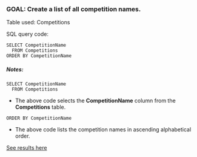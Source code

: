 
### GOAL: Create a list of all competition names. 

Table used: Competitions


SQL query code:
```  
SELECT CompetitionName
  FROM Competitions
ORDER BY CompetitionName
```

##### Notes:
```  
SELECT CompetitionName
  FROM Competitions
```
- The above code selects the **CompetitionName** column from the **Competitions** table.

```
ORDER BY CompetitionName
```
- The above code lists the competition names in ascending alphabetical order.


[See results here](https://www.kaggle.com/lochleven/meta-kaggle/competition-list1/run/96425)
